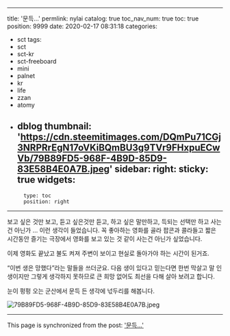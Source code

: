 
---
title: '문득...'
permlink: nylai
catalog: true
toc_nav_num: true
toc: true
position: 9999
date: 2020-02-17 08:31:18
categories:
- sct
tags:
- sct
- sct-kr
- sct-freeboard
- mini
- palnet
- kr
- life
- zzan
- atomy
- dblog
thumbnail: 'https://cdn.steemitimages.com/DQmPu71CGj3NRPRrEgN17oVKiBQmBU3g9TVr9FHxpuECwVb/79B89FD5-968F-4B9D-85D9-83E58B4E0A7B.jpeg'
sidebar:
    right:
        sticky: true
widgets:
    -
        type: toc
        position: right
---


보고 싶은 것만 보고, 듣고 싶은것만 듣고,
하고 싶은 말만하고, 득되는 선택만 하고 사는건 아닌가 ...
이런 생각이 들었습니다. 
꼭 좋아하는 영화를 골라  팝콘과 콜라들고 짧은 시간동안 즐기는 극장에서 영화를 보고 있는 것 같이 사는건 아닌가 싶었습니다. 

이제 영화도 끝났고 불도 켜져 주변이 보이고 현실로 돌아가야 하는 시간이 된거죠.  

“이번 생은 망했다”라는 말들을 쓰더군요. 다음 생이 있다고 믿는다면 한번 막살고 말 인생이지만 그렇게 생각하지 못하므로 큰 희망 없어도 최선을 다해 살아 보려고 합니다.  

눈이 펑펑 오는 군산에서 문득 든 생각에 넋두리를 해봅니다. 

![79B89FD5-968F-4B9D-85D9-83E58B4E0A7B.jpeg](https://cdn.steemitimages.com/DQmPu71CGj3NRPRrEgN17oVKiBQmBU3g9TVr9FHxpuECwVb/79B89FD5-968F-4B9D-85D9-83E58B4E0A7B.jpeg)

- - -

This page is synchronized from the post: ['문득...'](https://steemit.com/@kingbit/nylai)
